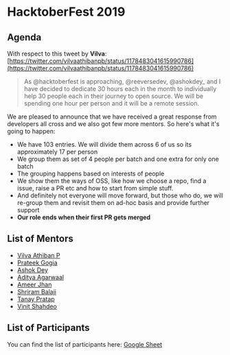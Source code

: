 # HacktoberFest 2019

## Agenda

With respect to this tweet by **Vilva**: [https://twitter.com/vilvaathibanpb/status/1178483041615990786](https://twitter.com/vilvaathibanpb/status/1178483041615990786)

> As @hacktoberfest is approaching, @reeversedev, @ashokdey_ and I have decided to dedicate 30 hours each in the month to individually help 30 people each in their journey to open source. We will be spending one hour per person and it will be a remote session. 

We are pleased to announce that we have received a great response from developers all cross and we also got few more mentors. So here's what it's going to happen:

- We have 103 entries. We will divide them across 6 of us so its approximately 17 per person
- We group them as set of 4 people per batch and one extra for only one batch
- The grouping happens based on interests of people
- We show them the ways of OSS, like how we choose a repo, find a issue, raise a PR etc and how to start from simple stuff.
- And definitely not everyone will move forward, but those who do, we will re-group them and revisit them on ad-hoc basis and provide further support
- **Our role ends when their first PR gets merged**

## List of Mentors

- [Vilva Athiban P](https://twitter.com/vilvaathibanpb)
- [Prateek Gogia](https://twitter.com/reeversedev)
- [Ashok Dey](https://twitter.com/ashokdey_)
- [Aditya Agarwaal](https://twitter.com/dev__adi)
- [Ameer Jhan](https://twitter.com/ameerthehacker)
- [Shriram Balaji](https://twitter.com/__shriram)
- [Tanay Pratap](https://twitter.com/tanaypratap)
- [Vinit Shahdeo](https://twitter.com/Vinit_Shahdeo)

## List of Participants

You can find the list of participants here: [Google Sheet](https://docs.google.com/spreadsheets/d/1yHdWDZj3ew1CTaunp_jEMrvkEjuVVyueLPd1w1QCWx0/edit?pli=1#gid=0)
